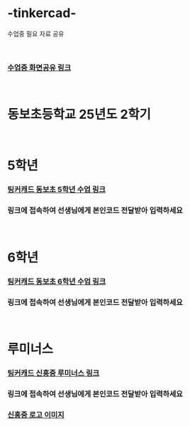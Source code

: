 # -tinkercad-
수업중 필요 자료 공유

<br />

### [수업중 화면공유 링크](https://youtube.com/live/s5XNwYffoak?feature=share)
<br />

# 동보초등학교 25년도 2학기

<br />

# 5학년
### [팅커캐드 동보초 5학년 수업 링크](https://www.tinkercad.com/joinclass/2BWCFYCAQ)
### 링크에 접속하여 선생님에게 본인코드 전달받아 입력하세요

<br />

# 6학년
### [팅커캐드 동보초 6학년 수업 링크](https://www.tinkercad.com/joinclass/NJT8KSPDR)
### 링크에 접속하여 선생님에게 본인코드 전달받아 입력하세요

<br />

# 루미너스
### [팅커캐드 신흥중 루미너스 링크](https://www.tinkercad.com/joinclass/5BKIGQSMK)
### 링크에 접속하여 선생님에게 본인코드 전달받아 입력하세요
### [신흥중 로고 이미지](https://drive.google.com/file/d/1T8eeTBTM4GJqJTNuhAOeqdp8WpwlmPSa/view?usp=drive_link)

